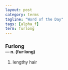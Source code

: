 ```yaml
---
layout: post
category: terms
tagline: "Word of the Day"
tags: [alpha_f]
term: furlong
---
```


<h3>Furlong<br/> <small>&mdash; n. (fur<span>&middot;</span>long)</small></h3>
<p><ol><li>lengthy hair</li>
</ol></p>
